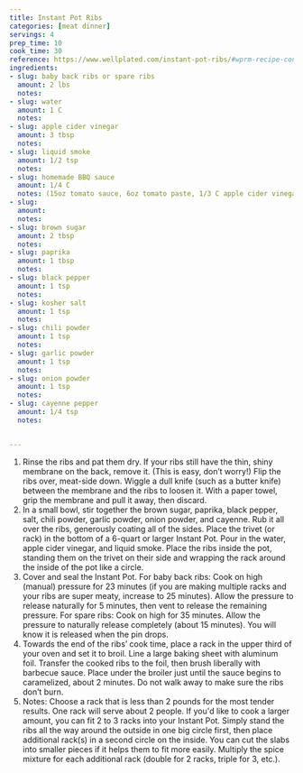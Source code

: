 ```yaml
---
title: Instant Pot Ribs
categories: [meat dinner]
servings: 4
prep_time: 10
cook_time: 30
reference: https://www.wellplated.com/instant-pot-ribs/#wprm-recipe-container-37747
ingredients:
- slug: baby back ribs or spare ribs
  amount: 2 lbs
  notes:
- slug: water
  amount: 1 C
  notes:
- slug: apple cider vinegar
  amount: 3 tbsp
  notes:
- slug: liquid smoke
  amount: 1/2 tsp
  notes:
- slug: homemade BBQ sauce
  amount: 1/4 C
  notes: (15oz tomato sauce, 6oz tomato paste, 1/3 C apple cider vinegar, 1/4 C maple syrup, 1/4 C molasses, 2 tbsp Worcestershire sauce, 2 tsp paprika, 1 tsp mustard powder, 1 tsp garlic powder, 1/2 tsp salt and pepper, 1/4 tsp cayenne--simmer for 10 minutes)
- slug:
  amount:
  notes:
- slug: brown sugar
  amount: 2 tbsp
  notes:
- slug: paprika
  amount: 1 tbsp
  notes:
- slug: black pepper
  amount: 1 tsp
  notes:
- slug: kosher salt
  amount: 1 tsp
  notes:
- slug: chili powder
  amount: 1 tsp
  notes:
- slug: garlic powder
  amount: 1 tsp
  notes:
- slug: onion powder
  amount: 1 tsp
  notes:
- slug: cayenne pepper
  amount: 1/4 tsp
  notes:


---
```


1. Rinse the ribs and pat them dry. If your ribs still have the thin, shiny membrane on the back, remove it. (This is easy, don’t worry!) Flip the ribs over, meat-side down. Wiggle a dull knife (such as a butter knife) between the membrane and the ribs to loosen it. With a paper towel, grip the membrane and pull it away, then discard.
2. In a small bowl, stir together the brown sugar, paprika, black pepper, salt, chili powder, garlic powder, onion powder, and cayenne. Rub it all over the ribs, generously coating all of the sides.
Place the trivet (or rack) in the bottom of a 6-quart or larger Instant Pot. Pour in the water, apple cider vinegar, and liquid smoke. Place the ribs inside the pot, standing them on the trivet on their side and wrapping the rack around the inside of the pot like a circle.
3. Cover and seal the Instant Pot. For baby back ribs: Cook on high (manual) pressure for 23 minutes (if you are making multiple racks and your ribs are super meaty, increase to 25 minutes). Allow the pressure to release naturally for 5 minutes, then vent to release the remaining pressure. For spare ribs: Cook on high for 35 minutes. Allow the pressure to naturally release completely (about 15 minutes). You will know it is released when the pin drops.
4. Towards the end of the ribs’ cook time, place a rack in the upper third of your oven and set it to broil. Line a large baking sheet with aluminum foil. Transfer the cooked ribs to the foil, then brush liberally with barbecue sauce. Place under the broiler just until the sauce begins to caramelized, about 2 minutes. Do not walk away to make sure the ribs don’t burn.
5. Notes: Choose a rack that is less than 2 pounds for the most tender results. One rack will serve about 2 people. If you'd like to cook a larger amount, you can fit 2 to 3 racks into your Instant Pot. Simply stand the ribs all the way around the outside in one big circle first, then place additional rack(s) in a second circle on the inside. You can cut the slabs into smaller pieces if it helps them to fit more easily. Multiply the spice mixture for each additional rack (double for 2 racks, triple for 3, etc.).
